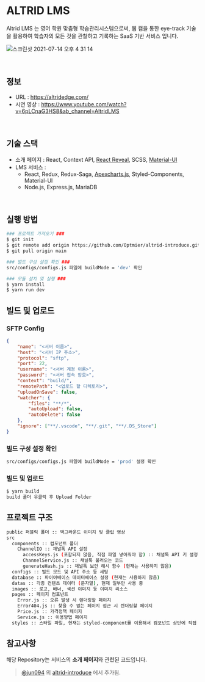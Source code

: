 # ALTRID LMS

Altrid LMS 는 영어 학원 맞춤형 학습관리시스템으로써, 웹 캠을 통한 eye-track 기술을 활용하여 학습자의 모든 것을 관찰하고 기록하는 SaaS 기반 서비스 입니다. 

![스크린샷 2021-07-14 오후 4 31 14](https://user-images.githubusercontent.com/42564107/125581459-479568e1-1dbe-470b-9f4a-ba63c11e8437.png)

<br/>


## 정보 
- URL : https://altridedge.com/
- 시연 영상 : https://www.youtube.com/watch?v=6pLCnaG3HS8&ab_channel=AltridLMS

<br/>

## 기술 스택
- 소개 페이지 : React, Context API, [React Reveal](https://www.react-reveal.com/), SCSS, [Material-UI](https://material-ui.com/)
- LMS 서비스 : 
  + React, Redux, Redux-Saga, [Apexcharts.js](https://apexcharts.com/), Styled-Components, Material-UI
  + Node.js, Express.js, MariaDB

<br/>

## 실행 방법

```sh
### 프로젝트 가져오기 ###
$ git init
$ git remote add origin https://github.com/Optmier/altrid-introduce.git
$ git pull origin main

### 빌드 구성 설정 확인 ###
src/configs/configs.js 파일에 buildMode = 'dev' 확인

### 모듈 설치 및 실행 ###
$ yarn install
$ yarn run dev
```

## 빌드 및 업로드
### SFTP Config
```json
{
    "name": "<서버 이름>",
    "host": "<서버 IP 주소>",
    "protocol": "sftp",
    "port": 22,
    "username": "<서버 계정 이름>",
    "password": "<서버 접속 암호>",
    "context": "build/",
    "remotePath": "<업로드 할 디렉토리>",
    "uploadOnSave": false,
    "watcher": {
        "files": "**/*",
        "autoUpload": false,
        "autoDelete": false
    },
    "ignore": ["**/.vscode", "**/.git", "**/.DS_Store"]
}
```

### 빌드 구성 설정 확인
```sh
src/configs/configs.js 파일에 buildMode = 'prod' 설정 확인
```

### 빌드 및 업로드
```sh
$ yarn build
build 폴더 우클릭 후 Upload Folder
```


## 프로젝트 구조
```sh
public 퍼블릭 폴더 :: 백그라운드 이미지 및 클립 영상
src
  components :: 컴포넌트 폴더
    ChannelIO :: 채널톡 API 설정
      accessKeys.js (포함되지 않음, 직접 파일 넣어줘야 함) :: 채널톡 API 키 설정
      ChannelService.js :: 채널톡 불러오는 코드
      generateHash.js :: 채널톡 보안 해시 함수 (현재는 사용하지 않음)
  configs :: 빌드 모드 및 API 주소 등 세팅
  database :: 파이어베이스 데이터베이스 설정 (현재는 사용하지 않음)
  datas :: 각종 컨텐츠 데이터 (문자열), 현재 일부만 사용 중
  images :: 로고, 배너, 섹션 이미지 등 이미지 리소스
  pages :: 페이지 컴포넌트
    Error.js :: 오류 발생 시 렌더링할 페이지
    Error404.js :: 찾을 수 없는 페이지 접근 시 렌더링할 페이지
    Price.js :: 가격정책 페이지
    Service.js :: 이용방법 페이지
  styles :: 스타일 파일, 현재는 styled-component를 이용해서 컴포넌트 상단에 직접 스타일을 정의하는 방식으로 병행 사용 중
```

## 참고사항

해당 Repository는 서비스의 **소개 페이지**와 관련된 코드입니다.

> [@jun094](https://github.com/jun094) 의 [altrid-introduce](https://github.com/jun094/altrid-introduce) 에서 추가됨.
